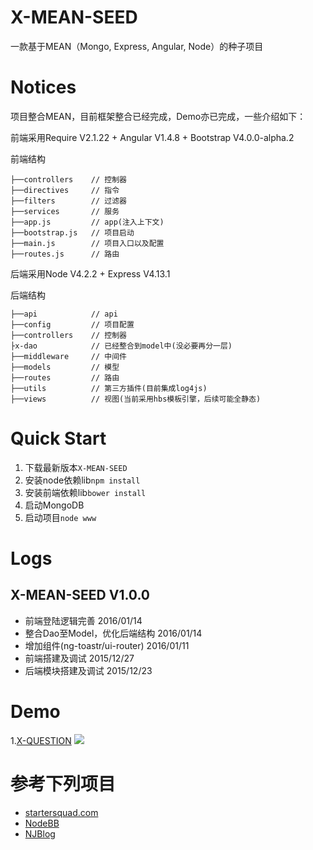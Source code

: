 # X-MEAN-SEED
一款基于MEAN（Mongo, Express, Angular, Node）的种子项目

# Notices

项目整合MEAN，目前框架整合已经完成，Demo亦已完成，一些介绍如下：

前端采用Require V2.1.22 + Angular V1.4.8 + Bootstrap V4.0.0-alpha.2

前端结构

```
├──controllers    // 控制器
├──directives     // 指令
├──filters        // 过滤器
├──services       // 服务
├──app.js         // app(注入上下文)
├──bootstrap.js   // 项目启动
├──main.js        // 项目入口以及配置
├──routes.js      // 路由
```

后端采用Node V4.2.2 + Express V4.13.1

后端结构

```
├──api            // api
├──config         // 项目配置
├──controllers    // 控制器
├x-dao            // 已经整合到model中(没必要再分一层)
├──middleware     // 中间件
├──models         // 模型
├──routes         // 路由
├──utils          // 第三方插件(目前集成log4js)
├──views          // 视图(当前采用hbs模板引擎，后续可能全静态)
```
# Quick Start

1. 下载最新版本`X-MEAN-SEED`
2. 安装node依赖lib`npm install`
3. 安装前端依赖lib`bower install`
4. 启动MongoDB
5. 启动项目`node www`

# Logs

## X-MEAN-SEED V1.0.0
- 前端登陆逻辑完善 2016/01/14
- 整合Dao至Model，优化后端结构 2016/01/14
- 增加组件(ng-toastr/ui-router) 2016/01/11
- 前端搭建及调试 2015/12/27
- 后端模块搭建及调试 2015/12/23

# Demo

1.[X-QUESTION](https://github.com/radishj/X-Zone/tree/master/40_node/03_X-QUESTION)
![](https://github.com/radishj/X-Zone/blob/master/40_node/03_X-QUESTION/public/img/demo2.gif?raw=true)

# 参考下列项目

* [startersquad.com](https://github.com/StarterSquad/startersquad.com "startersquad.com")
* [NodeBB](https://github.com/NodeBB/NodeBB)
* [NJBlog](https://github.com/mz121star/NJBlog)